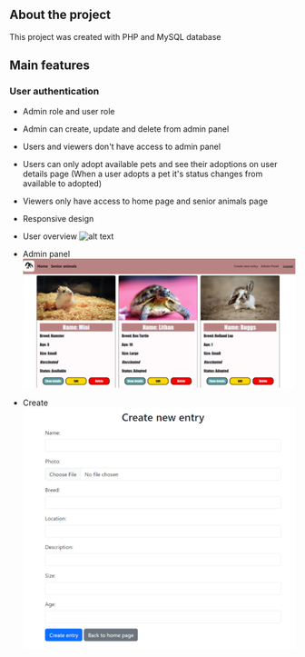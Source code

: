 ## About the project
This project was created with PHP and MySQL database

## Main features
### User authentication
* Admin role and user role
* Admin can create, update and delete from admin panel
* Users and viewers don't have access to admin panel
* Users can only adopt available pets and see their adoptions on user details page
  (When a user adopts a pet it's status changes from available to adopted)
* Viewers only have access to home page and senior animals page
* Responsive design
  

* User overview ![alt text](assets/adoptPet.gif)
* Admin panel ![alt text](assets/petsAdmin.png)
* Create ![alt text](<assets/Screenshot 2024-02-21 151426.png>)
